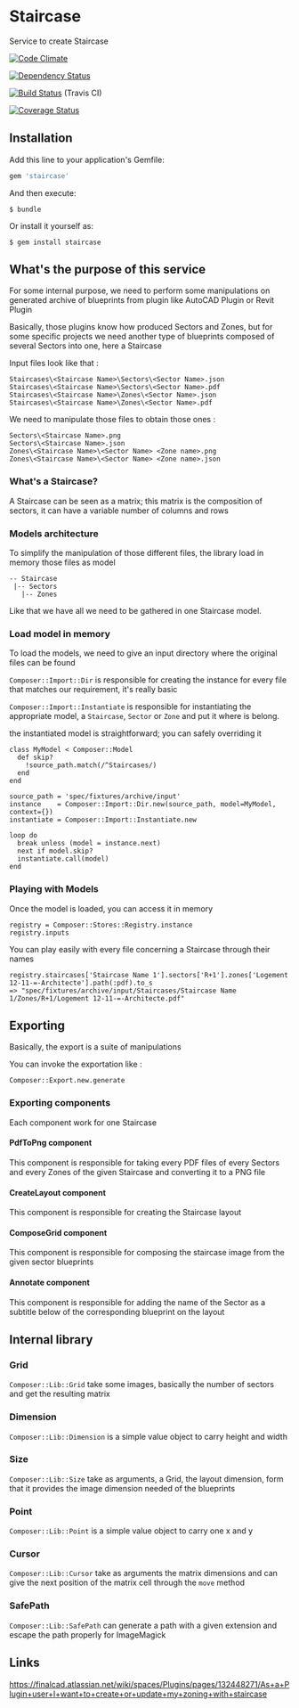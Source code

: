 # Staircase

Service to create Staircase

[![Code Climate](https://codeclimate.com/github/FinalCAD/staircase.png)](https://codeclimate.com/github/FinalCAD/staircase)

[![Dependency Status](https://gemnasium.com/FinalCAD/staircase.svg)](https://gemnasium.com/FinalCAD/staircase)

[![Build Status](https://travis-ci.org/FinalCAD/staircase.svg?branch=master)](https://travis-ci.org/FinalCAD/staircase) (Travis CI)

[![Coverage Status](https://coveralls.io/repos/FinalCAD/staircase/badge.svg?branch=master&service=github)](https://coveralls.io/github/FinalCAD/staircase?branch=master)

## Installation

Add this line to your application's Gemfile:

```ruby
gem 'staircase'
```

And then execute:

    $ bundle

Or install it yourself as:

    $ gem install staircase

## What's the purpose of this service

For some internal purpose, we need to perform some manipulations on generated archive of blueprints from plugin like AutoCAD Plugin or Revit Plugin

Basically, those plugins know how produced Sectors and Zones, but for some specific projects we need another type of blueprints composed of several Sectors into one, here a Staircase

Input files look like that :

```
Staircases\<Staircase Name>\Sectors\<Sector Name>.json
Staircases\<Staircase Name>\Sectors\<Sector Name>.pdf
Staircases\<Staircase Name>\Zones\<Sector Name>.json
Staircases\<Staircase Name>\Zones\<Sector Name>.pdf
```

We need to manipulate those files to obtain those ones :

```
Sectors\<Staircase Name>.png
Sectors\<Staircase Name>.json
Zones\<Staircase Name>\<Sector Name> <Zone name>.png
Zones\<Staircase Name>\<Sector Name> <Zone name>.json
```

### What's a Staircase?

A Staircase can be seen as a matrix; this matrix is the composition of sectors, it can have a variable number of columns and rows

### Models architecture

To simplify the manipulation of those different files, the library load in memory those files as model

```
-- Staircase
 |-- Sectors
   |-- Zones
```

Like that we have all we need to be gathered in one Staircase model.

### Load model in memory

To load the models, we need to give an input directory where the original files can be found

`Composer::Import::Dir` is responsible for creating the instance for every file that matches our requirement, it's really basic

`Composer::Import::Instantiate` is responsible for instantiating the appropriate model, a `Staircase`, `Sector` or `Zone` and put it where is belong.

the instantiated model is straightforward; you can safely overriding it

```
class MyModel < Composer::Model
  def skip?
    !source_path.match(/^Staircases/)
  end
end
```

```
source_path = 'spec/fixtures/archive/input'
instance    = Composer::Import::Dir.new(source_path, model=MyModel, context={})
instantiate = Composer::Import::Instantiate.new

loop do
  break unless (model = instance.next)
  next if model.skip?
  instantiate.call(model)
end
```

### Playing with Models

Once the model is loaded, you can access it in memory

```
registry = Composer::Stores::Registry.instance
registry.inputs
```

You can play easily with every file concerning a Staircase through their names

```
registry.staircases['Staircase Name 1'].sectors['R+1'].zones['Logement 12-11-=-Architecte'].path(:pdf).to_s
=> "spec/fixtures/archive/input/Staircases/Staircase Name 1/Zones/R+1/Logement 12-11-=-Architecte.pdf"
```

## Exporting

Basically, the export is a suite of manipulations

You can invoke the exportation like :

```
Composer::Export.new.generate
```

### Exporting components

Each component work for one Staircase

#### PdfToPng component

This component is responsible for taking every PDF files of every Sectors and every Zones of the given Staircase and converting it to a PNG file

#### CreateLayout component

This component is responsible for creating the Staircase layout

#### ComposeGrid component

This component is responsible for composing the staircase image from the given sector blueprints

#### Annotate component

This component is responsible for adding the name of the Sector as a subtitle below of the corresponding blueprint on the layout

## Internal library

### Grid

`Composer::Lib::Grid` take some images, basically the number of sectors and get the resulting matrix

### Dimension

`Composer::Lib::Dimension` is a simple value object to carry height and width

### Size

`Composer::Lib::Size` take as arguments, a Grid, the layout dimension, form that it provides the image dimension needed of the blueprints

### Point

`Composer::Lib::Point` is a simple value object to carry one x and y

### Cursor

`Composer::Lib::Cursor` take as arguments the matrix dimensions and can give the next position of the matrix cell through the `move` method

### SafePath

`Composer::Lib::SafePath` can generate a path with a given extension and escape the path properly for ImageMagick

## Links

https://finalcad.atlassian.net/wiki/spaces/Plugins/pages/132448271/As+a+Plugin+user+I+want+to+create+or+update+my+zoning+with+staircase
